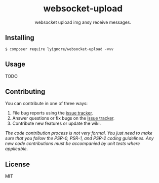 <h1 align="center"> websocket-upload </h1>

<p align="center"> websocket upload img ansy receive messages.</p>


## Installing

```shell
$ composer require lyignore/websocket-upload -vvv
```

## Usage

TODO

## Contributing

You can contribute in one of three ways:

1. File bug reports using the [issue tracker](https://github.com/lyignore/websocket-upload/issues).
2. Answer questions or fix bugs on the [issue tracker](https://github.com/lyignore/websocket-upload/issues).
3. Contribute new features or update the wiki.

_The code contribution process is not very formal. You just need to make sure that you follow the PSR-0, PSR-1, and PSR-2 coding guidelines. Any new code contributions must be accompanied by unit tests where applicable._

## License

MIT